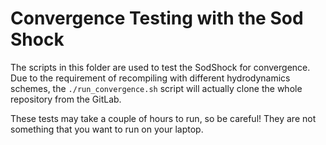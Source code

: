Convergence Testing with the Sod Shock
======================================

The scripts in this folder are used to test the SodShock for convergence.  Due
to the requirement of recompiling with different hydrodynamics schemes, the
`./run_convergence.sh` script will actually clone the whole repository from the
GitLab.

These tests may take a couple of hours to run, so be careful! They are not
something that you want to run on your laptop.
